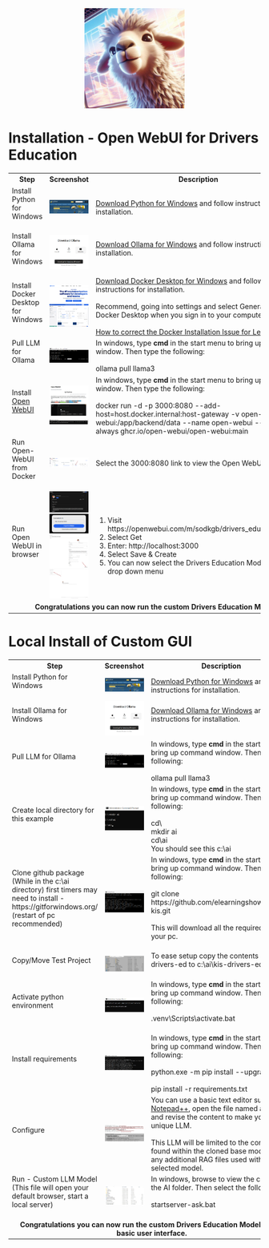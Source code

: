 <div align="center">
  <img alt="ollama" height="200px" src="first-time-install/ollama-kis-logo.jpg">
</div>

<h1>Installation - Open WebUI for Drivers Education</h1> 

 <table>
  <tr>
    <th>Step</th>
    <th>Screenshot</th>
    <th>Description</th>
  </tr>   
      <tr>
    <td>Install Python for Windows  <br><br></td>
    <td><img alt="ollama" src="first-time-install/install-python.jpg"></td>
    <td> <a href="https://www.python.org/downloads/" target="new">Download Python for Windows</a> and follow instructions for installation. </td>
  </tr>
   <tr>
    <td>Install Ollama for Windows  <br><br></td>
    <td><img alt="ollama" src="first-time-install/ollama-download.jpg"></td>
    <td> <a href="https://ollama.com" target="new">Download Ollama for Windows</a> and follow instructions for installation.  <br><br></td>
  </tr>
      <tr>
    <td>Install Docker Desktop for Windows  <br><br></td>
    <td><img alt="ollama" src="first-time-install/docker-download2.jpg"><br><img alt="ollama" src="first-time-install/docker-download3.jpg"></td>
    <td> <a href="https://www.docker.com/products/docker-desktop/" target="new">Download Docker Desktop for Windows</a> and follow instructions for installation. <br><br> Recommend, going into settings and select General > Start Docker Desktop when you sign in to your computer.   <br><br><a href="first-time-install/Docker Installation Issue.txt">How to correct the Docker Installation Issue for Lenovo</a> </td>
  </tr> 
       <tr>
    <td>Pull LLM for Ollama<br><br></td> 
    <td><img alt="ollama" src="first-time-install/pull-model.png"></td>
    <td>In windows, type <b>cmd</b> in the start menu to bring up command window.  Then type the following:<br><br>
    ollama pull llama3
    </td>
  </tr>  
  <tr>
    <td>Install <a href="https://docs.openwebui.com" target="new">Open WebUI</a><br><br></td>
    <td><img alt="openwebui" src="first-time-install/install-open-webui.jpg"><br><img alt="openwebuidocker" src="first-time-install/docker-install-open-webui.jpg"></td> 
    <td>In windows, type <b>cmd</b> in the start menu to bring up command window.  Then type the following:<br><br>
      docker run -d -p 3000:8080 --add-host=host.docker.internal:host-gateway -v open-webui:/app/backend/data --name open-webui --restart always ghcr.io/open-webui/open-webui:main
    </td>
  </tr>  
        <tr>
    <td>Run Open-WebUI from Docker<br><br></td>
    <td><img alt="openwebui" src="first-time-install/run-open-webui-docker.png"></td> 
    <td>
     Select the 3000:8080 link to view the Open WebUI interface   
    </td>
  </tr>
     <tr>
    <td>Run Open WebUI in browser <br><br></td>
    <td><img alt="openwebuidocker" src="first-time-install/open-webui-drivers-ed-model-page.png"><br><img alt="openwebuidocker" src="first-time-install/open-webui-drivers-ed-model3c.png"><br><img alt="openwebui" src="first-time-install/open-webui-drivers-ed-model3.png"><br><img alt="openwebui" src="first-time-install/open-webui-drivers-ed-model3b.png"><br></td> 
    <td>
      <OL>
         <LI>Visit https://openwebui.com/m/sodkgb/drivers_education:latest
         <LI> Select Get 
        <li> Enter: http://localhost:3000
          <LI> Select Save & Create
        <LI> You can now select the Drivers Education Model from the drop down menu
      </ol>      
    </td>
  </tr>  
        <tr>
    <td colspan="3"><div align=center><b>Congratulations you can now run the custom Drivers Education Model!</b></div>    
    </td>
  </tr>  
</table> 



<h1>Local Install of Custom GUI </h1>
<table>
  <tr>
    <th>Step</th>
    <th>Screenshot</th>
    <th>Description</th>
  </tr>   
        <tr>
    <td>Install Python for Windows  <br><br></td>
    <td><img alt="ollama" src="first-time-install/install-python.jpg"></td>
    <td> <a href="https://www.python.org/downloads/" target="new">Download Python for Windows</a> and follow instructions for installation. </td>
  </tr>
   <tr>
    <td>Install Ollama for Windows  <br><br></td>
    <td><img alt="ollama" src="first-time-install/ollama-download.jpg"></td>
    <td> <a href="https://ollama.com" target="new">Download Ollama for Windows</a> and follow instructions for installation.  <br><br></td>
  </tr>
    <tr>
    <td>Pull LLM for Ollama<br><br></td> 
    <td><img alt="ollama" src="first-time-install/pull-model.png"></td>
    <td>In windows, type <b>cmd</b> in the start menu to bring up command window.  Then type the following:<br><br>
    ollama pull llama3
    </td>
  </tr>  
  </tr>
  <tr>
    <td>Create local directory for this example <br><br></td>
    <td><img alt="ollama" src="first-time-install/make_ai_directory.jpg"></td>
    <td>In windows, type <b>cmd</b> in the start menu to bring up command window.  Then type the following:<br><br>
    cd\<br>
    mkdir ai<br>
    cd\ai<br>
    You should see this c:\ai      
    </td>
  </tr>  
   <tr>
    <td>Clone github package (While in the c:\ai directory) first timers may need to install - https://gitforwindows.org/ (restart of pc recommended) <br><br>
</td>
    <td><img alt="ollama" src="first-time-install/git-clone.png"></td>
    <td>In windows, type <b>cmd</b> in the start menu to bring up command window.  Then type the following:<br><br>
     git clone https://github.com/elearningshow/ollama-kis.git <br><br>
This will download all the required files to your pc. <br><br></td>
  </tr>
    <tr>
    <td>Copy/Move Test Project <br><br></td>
    <td><img alt="ollama" src="first-time-install/sample-project-directory.jpg"></td>
    <td>To ease setup copy the contents of kis-drivers-ed to c:\ai\kis-drivers-ed <br><br></td>
  </tr>  
   <tr>
    <td>Activate python environment <br><br></td>
    <td><img alt="ollama" src="first-time-install/python-activate.jpg"></td>
    <td>In windows, type <b>cmd</b> in the start menu to bring up command window.  Then type the following:<br><br>
    .venv\Scripts\activate.bat  <br><br></td>
  </tr>  
  <tr>
    <td>Install requirements  <br><br></td>
    <td><img alt="ollama" src="first-time-install/pip-requirements.jpg"></td>
    <td>In windows, type <b>cmd</b> in the start menu to bring up command window.  Then type the following:<br><br>
    python.exe -m pip install --upgrade pip <br><br>
    pip install -r requirements.txt</td>
  </tr>  
     <tr>
    <td>Configure  <br><br></td>
    <td><img alt="ollama" src="first-time-install/configure_vars1.jpg"><BR><img alt="ollama" src="first-time-install/configure_vars2.jpg"></td>
    <td>You can use a basic text editor such as <a href="https://notepad-plus-plus.org/downloads/" target="new">Notepad++</a>, open the file named app.py and revise the content to make your own unique LLM.  <br><br> This LLM will be limited to the content found within the cloned base model and any additional RAG files used with the selected model.</td>
  </tr>  
   <tr>
    <td>Run - Custom LLM Model (This file will open your default browser, start a local server) <br><br></td>
    <td><img alt="ollama" src="first-time-install/startserver-ask.jpg"></td>
    <td>In windows, browse to view the content in the AI folder.  Then select the following:<br><br>
    startserver-ask.bat <br><br></td>
  </tr>  
          <tr>
    <td colspan="3"><div align=center><b>Congratulations you can now run the custom Drivers Education Model with a basic user interface. </b></div>    
    </td>
  </tr>  
</table> 





